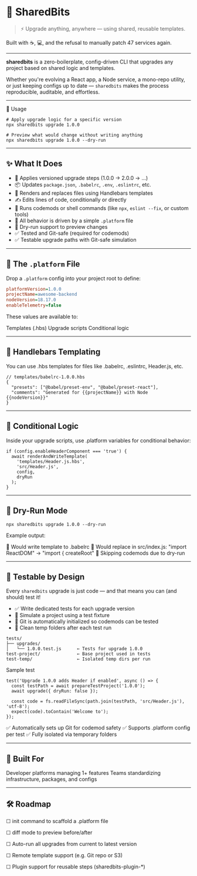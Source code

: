# 🧩 SharedBits

> ⚡ Upgrade anything, anywhere — using shared, reusable templates.

Built with ☕️, 💻, and the refusal to manually patch 47 services again.

---

**sharedbits** is a zero-boilerplate, config-driven CLI that upgrades any project based on shared logic and templates.

Whether you're evolving a React app, a Node service, a mono-repo utility, or just keeping configs up to date — `sharedbits` makes the process reproducible, auditable, and effortless.

---

🚀 Usage
```
# Apply upgrade logic for a specific version
npx sharedbits upgrade 1.0.0

# Preview what would change without writing anything
npx sharedbits upgrade 1.0.0 --dry-run
```
----


## ✨ What It Does

- 🔁 Applies versioned upgrade steps (1.0.0 → 2.0.0 → ...)
- 📦 Updates `package.json`, `.babelrc`, `.env`, `.eslintrc`, etc.
- 📝 Renders and replaces files using Handlebars templates
- ✍️ Edits lines of code, conditionally or directly
- 🤖 Runs codemods or shell commands (like `npx`, `eslint --fix`, or custom tools)
- 🧠 All behavior is driven by a simple `.platform` file
- 🧪 Dry-run support to preview changes
- ✅ Tested and Git-safe (required for codemods)
- ✅ Testable upgrade paths with Git-safe simulation

---

## 🧠 The `.platform` File

Drop a `.platform` config into your project root to define:

```ini
platformVersion=1.0.0
projectName=awesome-backend
nodeVersion=18.17.0
enableTelemetry=false
```

These values are available to:

Templates (.hbs)
Upgrade scripts
Conditional logic

---

## 🧰 Handlebars Templating
You can use .hbs templates for files like .babelrc, .eslintrc, Header.js, etc.

```
// templates/babelrc-1.0.0.hbs
{
  "presets": ["@babel/preset-env", "@babel/preset-react"],
  "comments": "Generated for {{projectName}} with Node {{nodeVersion}}"
}
```
---

## 🧠 Conditional Logic
Inside your upgrade scripts, use .platform variables for conditional behavior:

```
if (config.enableHeaderComponent === 'true') {
  await renderAndWriteTemplate(
    'templates/Header.js.hbs',
    'src/Header.js',
    config,
    dryRun
  );
}
```
---

## 🧪 Dry-Run Mode

```
npx sharedbits upgrade 1.0.0 --dry-run

```
Example output:

📝 Would write template to .babelrc
📝 Would replace in src/index.js: "import ReactDOM" → "import { createRoot"
🚫 Skipping codemods due to dry-run

---

## 🧪 Testable by Design

Every `sharedbits` upgrade is just code — and that means you can (and should) test it!

- ✅ Write dedicated tests for each upgrade version
- 🧪 Simulate a project using a test fixture
- 🐙 Git is automatically initialized so codemods can be tested
- 🧼 Clean temp folders after each test run

```
tests/
├── upgrades/
│   └── 1.0.0.test.js      ← Tests for upgrade 1.0.0
test-project/              ← Base project used in tests
test-temp/                 ← Isolated temp dirs per run
```

Sample test

```
test('Upgrade 1.0.0 adds Header if enabled', async () => {
  const testPath = await prepareTestProject('1.0.0');
  await upgrade({ dryRun: false });

  const code = fs.readFileSync(path.join(testPath, 'src/Header.js'), 'utf-8');
  expect(code).toContain('Welcome to');
});
```

✅ Automatically sets up Git for codemod safety
✅ Supports .platform config per test
✅ Fully isolated via temporary folders

---

## 🧬 Built For
Developer platforms managing 1+ features
Teams standardizing infrastructure, packages, and configs

---

## 🛠 Roadmap
☐  init command to scaffold a .platform file

☐  diff mode to preview before/after

☐  Auto-run all upgrades from current to latest version

☐  Remote template support (e.g. Git repo or S3)

☐  Plugin support for reusable steps (sharedbits-plugin-*)